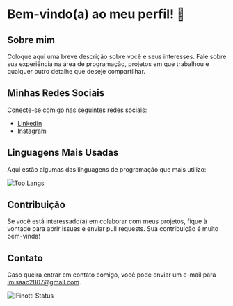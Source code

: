 # Bem-vindo(a) ao meu perfil! 👋

## Sobre mim

Coloque aqui uma breve descrição sobre você e seus interesses. Fale sobre sua experiência na área de programação, projetos em que trabalhou e qualquer outro detalhe que deseje compartilhar.

## Minhas Redes Sociais

Conecte-se comigo nas seguintes redes sociais:

- [LinkedIn](www.linkedin.com/in/isaac-finotti)
- [Instagram](https://www.instagram.com/isaac_finotti/)

## Linguagens Mais Usadas

Aqui estão algumas das linguagens de programação que mais utilizo:

[![Top Langs](https://github-readme-stats.vercel.app/api/top-langs/?username=IFinotti)](https://github.com/IFinotti/github-readme-stats)

## Contribuição

Se você está interessado(a) em colaborar com meus projetos, fique à vontade para abrir issues e enviar pull requests. Sua contribuição é muito bem-vinda!

## Contato

Caso queira entrar em contato comigo, você pode enviar um e-mail para [imisaac2807@gmail.com](mailto:imisaac2807@gmail.com).

![IFinotti Status](https://github-readme-stats.vercel.app/api?username=IFinotti&show_icons=true)
